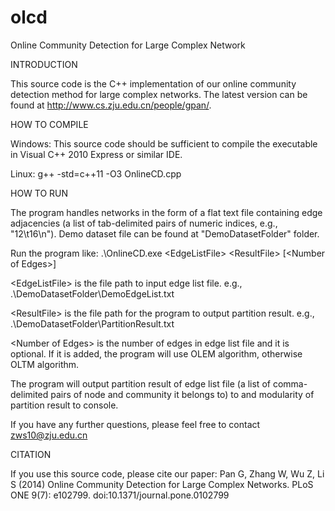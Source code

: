 # olcd
Online Community Detection for Large Complex Network

INTRODUCTION

This source code is the C++ implementation of our online community detection method for large complex networks. The latest version can be found at http://www.cs.zju.edu.cn/people/gpan/. 

HOW TO COMPILE

Windows: This source code should be sufficient to compile the executable in Visual C++ 2010 Express or similar IDE.

Linux: g++ -std=c++11 -O3 OnlineCD.cpp

HOW TO RUN

The program handles networks in the form of a flat text file containing edge adjacencies (a list of tab-delimited pairs of numeric indices, e.g., "12\t16\n"). Demo dataset file can be found at "DemoDatasetFolder" folder.

Run the program like: 
.\OnlineCD.exe  \<EdgeListFile\> \<ResultFile\> [\<Number of Edges\>]

\<EdgeListFile\> is the file path to input edge list file. e.g., .\DemoDatasetFolder\DemoEdgeList.txt  

\<ResultFile\> is the file path for the program to output partition result. e.g., .\DemoDatasetFolder\PartitionResult.txt 

\<Number of Edges\> is the number of edges in edge list file and it is optional. If it is added, the program will use OLEM algorithm, otherwise OLTM algorithm. 

The program will output partition result of edge list file (a list of comma-delimited pairs of node and community it belongs to) to <ResultFile> and modularity of partition result to console.

If you have any further questions, please feel free to contact zws10@zju.edu.cn

CITATION

If you use this source code, please cite our paper: Pan G, Zhang W, Wu Z, Li S (2014) Online Community Detection for Large Complex Networks. PLoS ONE 9(7): e102799. doi:10.1371/journal.pone.0102799
